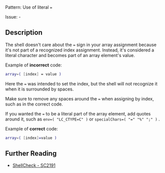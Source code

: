 Pattern: Use of literal `=`

Issue: -

## Description

The shell doesn't care about the `=` sign in your array assignment because it's not part of a recognized index assignment. Instead, it's considered a literal character and becomes part of an array element's value.

Example of **incorrect** code:

```sh
array=( [index] = value )
```

Here the `=` was intended to set the index, but the shell will not recognize it when it is surrounded by spaces.

Make sure to remove any spaces around the `=` when assigning by index, such as in the correct code.

If you wanted the `=` to be a literal part of the array element, add quotes around it, such as `env=( "LC_CTYPE=C" )` or `specialChars=( "=" "%" ";" )` .

Example of **correct** code:

```sh
array=( [index]=value )
```

## Further Reading

* [ShellCheck - SC2191](https://github.com/koalaman/shellcheck/wiki/SC2191)
